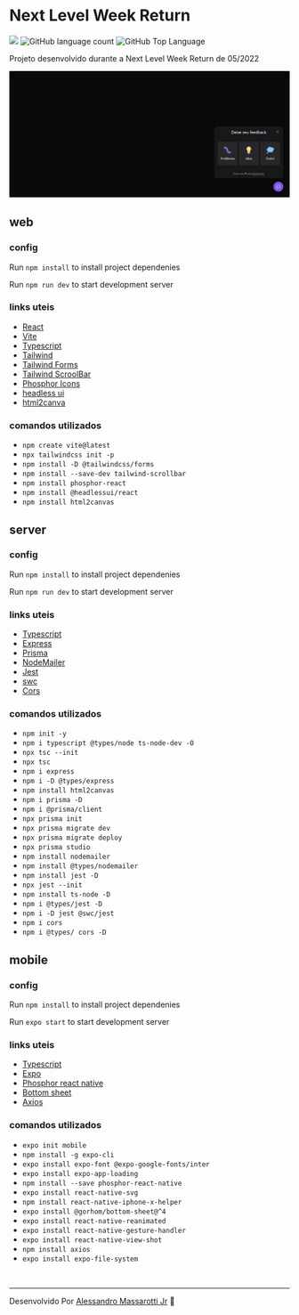 # Next Level Week Return

<p>
  <img src="https://img.shields.io/badge/made%20by-Alessandro%20Massarotti%20Jr-8B5CF6?style=flat-square">
  <img alt="GitHub language count" src="https://img.shields.io/github/languages/count/alessandro-massarotti-Jr/nlw-return-impulse?color=8B5CF6&style=flat-square">
  <img alt="GitHub Top Language" src="https://img.shields.io/github/languages/top/alessandro-massarotti-Jr/nlw-return-impulse?color=8B5CF6&style=flat-square">
</p>

Projeto desenvolvido durante a Next Level Week Return de 05/2022 

<img src="./img/nlwReturn.png" alt="ScreenShot"/>

## web

### config

Run `npm install` to install project dependenies

Run `npm run dev` to start development server

### links uteis

 - [React](https://reactjs.org/)
 - [Vite](https://vitejs.dev/)
 - [Typescript](https://www.typescriptlang.org/)
 - [Tailwind](https://tailwindcss.com/)
 - [Tailwind Forms](https://github.com/tailwindlabs/tailwindcss-forms)
 - [Tailwind ScroolBar](https://www.npmjs.com/package/tailwind-scrollbar)
 - [Phosphor Icons](https://github.com/phosphor-icons/phosphor-home)
 - [headless ui](https://headlessui.dev/)
 - [html2canva](https://html2canvas.hertzen.com/)

### comandos utilizados

 - `npm create vite@latest`
 - `npx tailwindcss init -p`
 - `npm install -D @tailwindcss/forms`
 - `npm install --save-dev tailwind-scrollbar`
 - `npm install phosphor-react`
 - `npm install @headlessui/react`
 - `npm install html2canvas`

## server
### config

Run `npm install` to install project dependenies

Run `npm run dev` to start development server

### links uteis

 - [Typescript](https://www.typescriptlang.org/)
 - [Express](https://expressjs.com/)
 - [Prisma](https://www.prisma.io/)
 - [NodeMailer](https://nodemailer.com/about/)
 - [Jest](https://jestjs.io/pt-BR/)
 - [swc](https://swc.rs/)
 - [Cors](https://www.npmjs.com/package/cors)

### comandos utilizados

 - `npm init -y`
 - `npm i typescript @types/node ts-node-dev -O`
 - `npx tsc --init`
 - `npx tsc`
 - `npm i express`
 - `npm i -D @types/express`
 - `npm install html2canvas`
 - `npm i prisma -D`
 - `npm i @prisma/client`
 - `npx prisma init`
 - `npx prisma migrate dev`
 - `npx prisma migrate deploy`
 - `npx prisma studio`
 - `npm install nodemailer`
 - `npm install @types/nodemailer`
 - `npm install jest -D`
 - `npx jest --init`
 - `npm install ts-node -D`
 - `npm i @types/jest -D`
 - `npm i -D jest @swc/jest`
 - `npm i cors`
 - `npm i @types/ cors -D`


## mobile

### config

Run `npm install` to install project dependenies

Run `expo start` to start development server

### links uteis


 - [Typescript](https://www.typescriptlang.org/)
 - [Expo](https://expo.dev/)
 - [Phosphor react native](https://phosphoricons.com/)
 - [Bottom sheet](https://gorhom.github.io/react-native-bottom-sheet/)
 - [Axios](https://axios-http.com/ptbr/docs/intro)
 

### comandos utilizados

 - `expo init mobile`
 - `npm install -g expo-cli`
 - `expo install expo-font @expo-google-fonts/inter`
 - `expo install expo-app-loading`
 - `npm install --save phosphor-react-native `
 - `expo install react-native-svg`
 - `npm install react-native-iphone-x-helper`
 - `expo install @gorhom/bottom-sheet@^4`
 - `expo install react-native-reanimated`
 - `expo install react-native-gesture-handler`
 - `expo install react-native-view-shot`
 - `npm install axios`
 - `expo install expo-file-system`


<br>

---

Desenvolvido Por [Alessandro Massarotti Jr](https://github.com/alessandro-massarotti-jr) 🤖